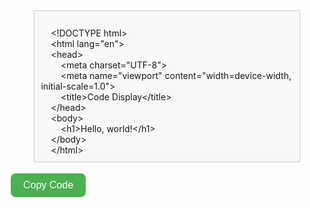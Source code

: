 <!DOCTYPE html>
<html lang="en">
<head>
    <meta charset="UTF-8">
    <meta name="viewport" content="width=device-width, initial-scale=1.0">
    <title>Code Display</title>
    <style>
        .code-container {
            width: 80%;
            margin: 0 auto;
            overflow-x: auto;
            white-space: pre-wrap;
            border: 1px solid #ccc;
            padding: 10px;
            background-color: #f9f9f9;
        }
        .copy-button {
            background-color: #4caf50;
            border: none;
            color: white;
            padding: 10px 20px;
            text-align: center;
            text-decoration: none;
            display: inline-block;
            font-size: 16px;
            margin: 4px 2px;
            cursor: pointer;
            border-radius: 8px;
        }
    </style>
</head>
<body>

<div class="code-container" id="codeContainer">
    &lt;!DOCTYPE html&gt;
    &lt;html lang="en"&gt;
    &lt;head&gt;
        &lt;meta charset="UTF-8"&gt;
        &lt;meta name="viewport" content="width=device-width, initial-scale=1.0"&gt;
        &lt;title&gt;Code Display&lt;/title&gt;
    &lt;/head&gt;
    &lt;body&gt;
        &lt;h1&gt;Hello, world!&lt;/h1&gt;
    &lt;/body&gt;
    &lt;/html&gt;
</div>

<button class="copy-button" onclick="copyCode()">Copy Code</button>

<script>
    function copyCode() {
        var codeContainer = document.getElementById('codeContainer');
        var range = document.createRange();
        range.selectNode(codeContainer);
        window.getSelection().removeAllRanges();
        window.getSelection().addRange(range);
        document.execCommand('copy');
        window.getSelection().removeAllRanges();
        alert('Code copied to clipboard!');
    }
</script>

</body>
</html>
